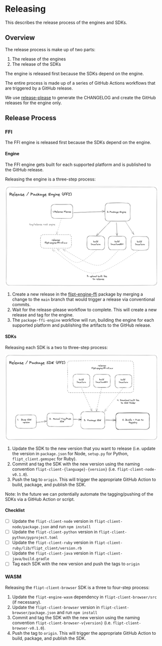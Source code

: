 # Releasing

This describes the release process of the engines and SDKs.

## Overview

The release process is make up of two parts:

1. The release of the engines
2. The release of the SDKs

The engine is released first because the SDKs depend on the engine.

The entire process is made up of a series of GitHub Actions workflows that are triggered by a GitHub release.

We use [release-please](https://github.com/googleapis/release-please>) to generate the CHANGELOG and create the GitHub releases for the engine only.

## Release Process

### FFI

The FFI engine is released first because the SDKs depend on the engine.

#### Engine

The FFI engine gets built for each supported platform and is published to the GitHub release.

Releasing the engine is a three-step process:

<p align="center">
    <img src=".github/images/release-engine-ffi.png" width=600 />
</p>

1. Create a new release in the [flipt-engine-ffi](./flipt-engine-ffi) package by merging a change to the `main` branch that would trigger a release via conventional commits.
2. Wait for the release-please workflow to complete. This will create a new release and tag for the engine.
3. The `package-ffi-engine` workflow will run, building the engine for each supported platform and publishing the artifacts to the GitHub release.

#### SDKs

Releasing each SDK is a two to three-step process:

<p align="center">
    <img src=".github/images/release-engine-ffi-sdk.png" width=600 />
</p>

1. Update the SDK to the new version that you want to release (i.e. update the version in `package.json` for Node, `setup.py` for Python, `flipt_client.gemspec` for Ruby).
1. Commit and tag the SDK with the new version using the naming convention `flipt-client-{language}-{version}` (i.e. `flipt-client-node-v0.1.0`).
1. Push the tag to `origin`. This will trigger the appropriate GitHub Action to build, package, and publish the SDK.

Note: In the future we can potentially automate the tagging/pushing of the SDKs via a GitHub Action or script.

#### Checklist

- [ ] Update the `flipt-client-node` version in `flipt-client-node/package.json` and run `npm install`
- [ ] Update the `flipt-client-python` version in `flipt-client-python/pyproject.toml`
- [ ] Update the `flipt-client-ruby` version in `flipt-client-ruby/lib/flipt_client/version.rb`
- [ ] Update the `flipt-client-java` version in `flipt-client-java/build.gradle`
- [ ] Tag each SDK with the new version and push the tags to `origin`

### WASM

Releasing the `flipt-client-browser` SDK is a three to four-step process:

1. Update the `flipt-engine-wasm` dependency in `flipt-client-browser/src` (if necessary).
1. Update the `flipt-client-browser` version in `flipt-client-browser/package.json` and run `npm install`
1. Commit and tag the SDK with the new version using the naming convention `flipt-client-browser-v{version}` (i.e. `flipt-client-browser-v0.1.0`).
1. Push the tag to `origin`. This will trigger the appropriate GitHub Action to build, package, and publish the SDK.
